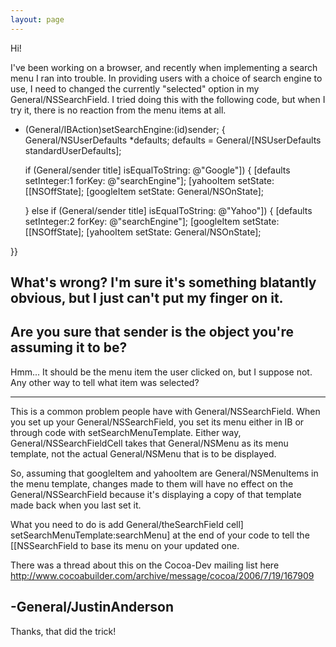```yaml
---
layout: page
---
```




Hi!


I've been working on a browser, and recently when implementing a search menu I ran into trouble. In providing users with a choice of search engine to use, I need to changed the currently "selected" option in my General/NSSearchField. I tried doing this with the following code, but when I try it, there is no reaction from the menu items at all.


    
- (General/IBAction)setSearchEngine:(id)sender;
{
	General/NSUserDefaults *defaults;
	defaults = General/[NSUserDefaults standardUserDefaults];
	
	if (General/sender title] isEqualToString: @"Google"])
	{
		[defaults setInteger:1 forKey: @"searchEngine"];
		[yahooItem setState: [[NSOffState];
		[googleItem setState: General/NSOnState];
		
	} else if (General/sender title] isEqualToString: @"Yahoo"])
	{
		[defaults setInteger:2 forKey: @"searchEngine"];
		[googleItem setState: [[NSOffState];
		[yahooItem setState: General/NSOnState];
	
}}


What's wrong? I'm sure it's something blatantly obvious, but I just can't put my finger on it. 
----
Are you sure that     sender is the object you're assuming it to be?
----

Hmm... It should be the menu item the user clicked on, but I suppose not. Any other way to tell what item was selected?

----
This is a common problem people have with General/NSSearchField. When you set up your General/NSSearchField, you set its menu either in IB or through code with setSearchMenuTemplate. Either way, General/NSSearchFieldCell takes that General/NSMenu as its menu template, not the actual General/NSMenu that is to be displayed.

So, assuming that googleItem and yahooItem are General/NSMenuItems in the menu template, changes made to them will have no effect on the General/NSSearchField because it's displaying a copy of that template made back when you last set it.

What you need to do is add General/theSearchField cell] setSearchMenuTemplate:searchMenu] at the end of your code to tell the [[NSSearchField to base its menu on your updated one.

There was a thread about this on the Cocoa-Dev mailing list here http://www.cocoabuilder.com/archive/message/cocoa/2006/7/19/167909

-General/JustinAnderson
----

Thanks, that did the trick!